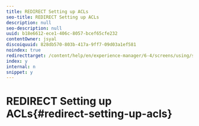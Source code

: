 ```yaml
---
title: REDIRECT Setting up ACLs
seo-title: REDIRECT Setting up ACLs
description: null
seo-description: null
uuid: b18e6612-ece1-406c-8057-bcef65cfe232
contentOwner: jsyal
discoiquuid: 828db570-803b-417a-9ff7-09d03a1ef581
noindex: true
redirecttarget: /content/help/en/experience-manager/6-4/screens/using/setting-up-acls
index: y
internal: n
snippet: y
---
```


# REDIRECT Setting up ACLs{#redirect-setting-up-acls}

